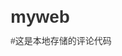 # myweb
#这是本地存储的评论代码

<!DOCTYPE HTML>
<html>
    <head>
        <meta charset="utf-8">
        <!-- <title>HTML5--JS API-本地存储 Web留言板</title> -->
        <style type="text/css">
        *{margin:0; padding:0;}
        body,input{font-size:14px; line-height:24px; color:#333; font-family:Microsoft yahei, Song, Arial, Helvetica, Tahoma, Geneva;}
        /*h1{margin-bottom:15px; height:100px; line-height:100px; text-align:center; font-size:24px; color:#fff; background:#0051a1;}*/
        #content #post,#comment p{zoom:0.52;}
        #content #post:after,#comment p:after{display:block; height:0; clear:both; visibility:hidden; overflow:hidden; content:'.';}
        .transition{-webkit-transition:all 0.5s linear; -moz-transition:all 0.5s linear; -o-transition:all 0.5s linear; -ms-transition:all 0.5s linear; transition:all 0.5s linear;}
        #content{margin:0 auto; width:500px; overflow:hidden;}
        #content #post{margin-bottom:15px; padding-bottom:15px; border-bottom:1px #d4d4d4 dashed;}
        #content #post textarea{display:block; margin-bottom:10px; padding:5px; width:948px; height:200px; border:1px #d1d1d1 solid; border-radius:5px; resize:none; outline:none;}
        #content #post textarea:hover{border:1px #9bdf70 solid; background:#f0fbeb;}
        #content #post #postBt,#content #post #clearBt{margin-left:5px; padding:3px; float:right;}
        #comment{overflow:hidden;}
        #comment p{margin-bottom:10px; padding:10px; border-radius:5px;}
        #comment p:nth-child(odd){border:1px solid #e3e197; background:#ffd;}
        #comment p:nth-child(even){border:1px solid #adcd3c; background:#f2fddb;}
        #comment p span{display:inline; float:left;}
        #comment p .msg{width:738px;}
        #comment p .datetime{width:200px; color:#999; text-align:right;}
        </style>
        <script type="text/javascript">
        var Storage =
        {
            saveData:function()//保存数据
            {
                var data = document.querySelector("#post textarea");
                if(data.value != "")
                {
                    var time = new Date().getTime() + Math.random() * 5;//getTime是Date对象中的方法，作用是返回 1970年01月01日至今的毫秒数
                    localStorage.setItem(time, data.value + "|" + this.getDateTime());//将毫秒数存入Key值中，可以降低Key值重复率
                    data.value = "";
                    this.writeData();
                }
                else
                {
                    alert("请填写您的留言！");
                }
            },
            writeData:function()//输出数据
            {
                var dataHtml = "", data = "";
                for(var i = localStorage.length-1; i >= 0; i--)//效率更高的循环方法
                {
                    data = localStorage.getItem(localStorage.key(i)).split("|");
                    dataHtml += "<p><span class=\"msg\">" + data[0] + "</span><span class=\"datetime\">" + data[1] + "</span></p>";
                }
                document.getElementById("comment").innerHTML = dataHtml;
            },
            clearData:function()//清空数据
            {
                if(localStorage.length > 0)
                {
                    if(window.confirm("清空后不可恢复，是否确认清空？"))
                    {
                        localStorage.clear();
                        this.writeData();
                    }
                }
                else
                {
                    alert("没有需要清空的数据！");
                }
            },
            getDateTime:function()//获取日期时间，例如 2012-03-08 12:58:58
            {
                var isZero = function(num)//私有方法，自动补零
                {
                    if(num < 10)
                    {
                        num = "0" + num;
                    }
                    return num;
                }
                
                var d = new Date();
                return d.getFullYear() + "-" + isZero(d.getMonth() + 1) + "-" + isZero(d.getDate()) + " " + isZero(d.getHours()) + ":" + isZero(d.getMinutes()) + ":" + isZero(d.getSeconds());
            }            
        }
        
        window.onload = function()
        {
            Storage.writeData();//当打开页面的时候，先将localStorage中的数据输出一边，如果没有数据，则输出空
            document.getElementById("postBt").onclick = function(){Storage.saveData();}//发表评论按钮添加点击事件，作用是将localStorage中的数据输出
            document.getElementById("clearBt").onclick = function(){Storage.clearData();}//清空所有已保存的数据
        }
        </script>
    </head>
    
    <body>
        <!-- <h1>HTML5--JS API-本地存储 Web留言板</h1> -->
        <div id="content">
            <div id="post">
                <textarea class="transition"></textarea>
                <input id="postBt" type="button" value="发表评论"/>
                <input id="clearBt" type="button" value="清空所有已保存的数据"/>
            </div>
            <div id="comment"></div>
        </div>
    </body>
</html>
